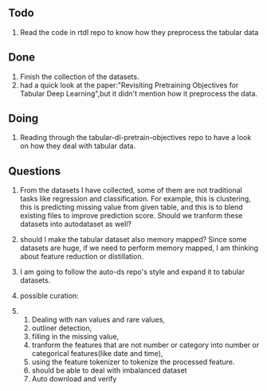 ## Todo
1. Read the code in rtdl repo to know how they preprocess the tabular data
## Done
1. Finish the collection of the datasets.
2. had a quick look at the paper:"Revisiting Pretraining Objectives for Tabular Deep Learning",but it didn't mention how it preprocess the data.
## Doing
1. Reading through the tabular-dl-pretrain-objectives repo to have a look on how they deal with tabular data.

## Questions
1. From the datasets I have collected, some of them are not traditional tasks like regression and classification. For example, this is clustering, this is predicting missing value from given table, and this is to blend existing files to improve prediction score. Should we tranform these datasets into autodataset as well?
   
2. should I make the tabular dataset also memory mapped? Since some datasets are huge, if we need to perform memory mapped, I am thinking about feature reduction or distillation.
   
3. I am going to follow the auto-ds repo's style and expand it to tabular datasets.
   
4. possible curation: 




5. 
   1. Dealing with nan values and rare values, 
   2. outliner detection, 
   3. filling in the missing value, 
   4. tranform the features that are not number or category into number or categorical features(like date and time),
   5. using the feature tokenizer to tokenize the processed feature.
   6. should be able to deal with imbalanced dataset
   7. Auto download and verify 

